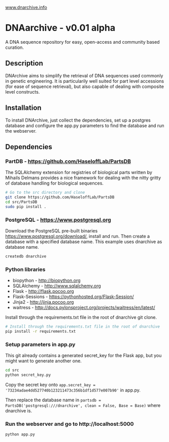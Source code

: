 www.dnarchive.info

# DNAarchive - v0.01 alpha

A DNA sequence repository for easy, open-access and community based curation.

## Description

DNArchive aims to simplify the retrieval of DNA sequences used commonly in genetic engineering. It is particularily well suited for part level accessions (for ease of sequence retrieval), but also capable of dealing with composite level constructs.

## Installation
To install DNArchive, just collect the dependencies, set up a postgres database and configure the app.py parameters to find the database and run the webserver.

## Dependencies

### PartDB - https://github.com/HaseloffLab/PartsDB
The SQLAlchemy extension for registries of biological parts written by Mihails Delmans provides a nice framework for dealing with the nitty gritty of database handling for biological sequences.

```bash
# Go to the src directory and clone
git clone https://github.com/HaseloffLab/PartsDB
cd src/PartsDB
sudo pip install .
```

### PostgreSQL - https://www.postgresql.org
Download the PostgreSQL pre-built binaries https://www.postgresql.org/download/, install and run. Then create a database with a specified database name. This example uses dnarchive as database name.
```bash
createdb dnarchive
```

### Python libraries
- biopython - http://biopython.org
- SQLAlchemy - http://www.sqlalchemy.org
- Flask - http://flask.pocoo.org
- Flask-Sessions - https://pythonhosted.org/Flask-Session/
- Jinja2 - http://jinja.pocoo.org
- waitress - http://docs.pylonsproject.org/projects/waitress/en/latest/

Install through the requirements.txt file in the root of dnarchive git clone.

```bash
# Install through the requirements.txt file in the root of dnarchive
pip install -r requirements.txt
```

### Setup parameters in app.py
This git already contains a generated secret_key for the Flask app, but you might want to generate another one.
```bash
cd src
python secret_key.py
```
Copy the secret key onto `app.secret_key = '73234adae4dd527740b123211473c356b1df1d577e007b90'` in app.py.

Then replace the database name in `partsdb = PartsDB('postgresql:///dnarchive', clean = False, Base = Base)` where dnarchive is.

### Run the webserver and go to http://localhost:5000
```bash
python app.py
```